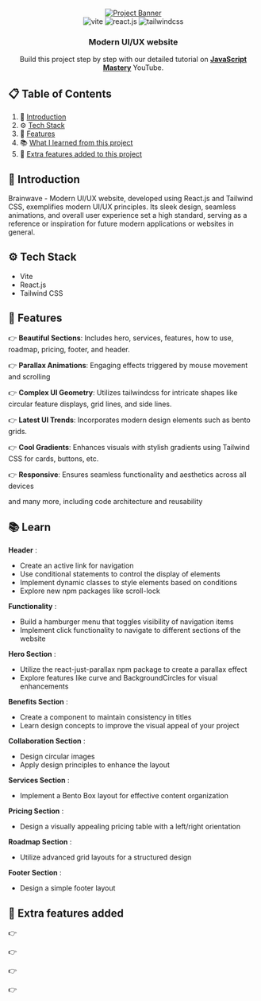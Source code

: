 <div align="center">
  <br />
    <a href="https://youtu.be/B91wc5dCEBA" target="_blank">
      <img src="https://i.ibb.co/Kqdv8j1/Image-from.png" alt="Project Banner">
    </a>
  <br />

  <div>
    <img src="https://img.shields.io/badge/-Vite-black?style=for-the-badge&logoColor=white&logo=vite&color=646CFF" alt="vite" />
    <img src="https://img.shields.io/badge/-React_JS-black?style=for-the-badge&logoColor=white&logo=react&color=61DAFB" alt="react.js" />
    <img src="https://img.shields.io/badge/-Tailwind_CSS-black?style=for-the-badge&logoColor=white&logo=tailwindcss&color=06B6D4" alt="tailwindcss" />
  </div>

  <h3 align="center">Modern UI/UX website</h3>

   <div align="center">
     Build this project step by step with our detailed tutorial on <a href="https://www.youtube.com/@javascriptmastery/videos" target="_blank"><b>JavaScript Mastery</b></a> YouTube.
    </div>
</div>

## 📋 <a name="table">Table of Contents</a>

1. 🤖 [Introduction](#introduction)
2. ⚙️ [Tech Stack](#tech-stack)
3. 🔋 [Features](#features)
3. 📚 [What I learned from this project](#learn)
3. 🚀 [Extra features added to this project](#add)


## <a name="introduction">🤖 Introduction</a>

Brainwave - Modern UI/UX website, developed using React.js and Tailwind CSS, exemplifies modern UI/UX principles. Its sleek design, seamless animations, and overall user experience set a high standard, serving as a reference or inspiration for future modern applications or websites in general.

## <a name="tech-stack">⚙️ Tech Stack</a>

- Vite
- React.js
- Tailwind CSS

## <a name="features">🔋 Features</a>

👉 **Beautiful Sections**: Includes hero, services, features, how to use, roadmap, pricing, footer, and header.

👉 **Parallax Animations**: Engaging effects triggered by mouse movement and scrolling

👉 **Complex UI Geometry**: Utilizes tailwindcss for intricate shapes like circular feature displays, grid lines, and side lines.

👉 **Latest UI Trends**: Incorporates modern design elements such as bento grids.

👉 **Cool Gradients**: Enhances visuals with stylish gradients using Tailwind CSS for cards, buttons, etc.

👉 **Responsive**: Ensures seamless functionality and aesthetics across all devices

and many more, including code architecture and reusability


## <a name="learn">📚 Learn</a>

  **Header** :
-  Create an active link for navigation
-  Use conditional statements to control the display of elements
-  Implement dynamic classes to style elements based on conditions
-  Explore new npm packages like scroll-lock


 **Functionality** :
-  Build a hamburger menu that toggles visibility of navigation items
-  Implement click functionality to navigate to different sections of the website





  **Hero Section** :
-  Utilize the react-just-parallax npm package to create a parallax effect
-  Explore features like curve and BackgroundCircles for visual enhancements  

  **Benefits Section** :
-  Create a component to maintain consistency in titles
-  Learn design concepts to improve the visual appeal of your project

  **Collaboration Section** :
-  Design circular images
-  Apply design principles to enhance the layout

  **Services Section** :
-  Implement a Bento Box layout for effective content organization

  **Pricing Section** :
-  Design a visually appealing pricing table with a left/right orientation  

  **Roadmap Section** :
-  Utilize advanced grid layouts for a structured design

  **Footer Section** :
-  Design a simple footer layout





## <a name="add">🚀 Extra features added</a>

👉 

👉 

👉 

👉 


